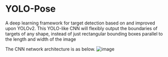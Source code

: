 # YOLO-Pose
A deep learning framework for target detection based on and improved upon YOLOv2. This YOLO-like CNN will  flexibly output the boundaries of targets of any shape, instead of just rectangular bounding boxes parallel to the length and width of the image


The CNN network architecture is as below.
![image](https://github.com/jKyne/YOLO-Pose/network.png)
